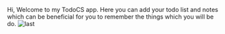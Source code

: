 Hi,
Welcome to my TodoCS app.
Here you can add your todo list and notes which can be beneficial for you to remember the things which you will be do.
![last](https://user-images.githubusercontent.com/107347774/200481772-6d8f41e7-8094-4715-b413-41d29c50a611.png)

